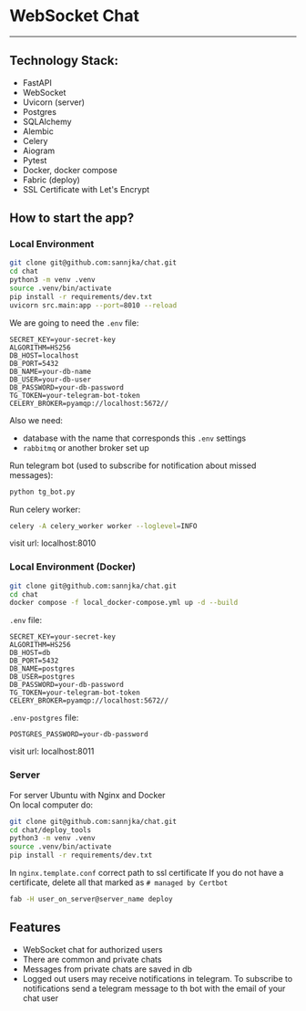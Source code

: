 # WebSocket Chat
---

## Technology Stack:
- FastAPI
- WebSocket
- Uvicorn (server)
- Postgres
- SQLAlchemy
- Alembic
- Celery
- Aiogram
- Pytest
- Docker, docker compose
- Fabric (deploy)
- SSL Certificate with Let's Encrypt

## How to start the app?
### Local Environment
```bash
git clone git@github.com:sannjka/chat.git
cd chat
python3 -m venv .venv
source .venv/bin/activate
pip install -r requirements/dev.txt
uvicorn src.main:app --port=8010 --reload
```
We are going to need the `.env` file:
```
SECRET_KEY=your-secret-key
ALGORITHM=HS256
DB_HOST=localhost
DB_PORT=5432
DB_NAME=your-db-name
DB_USER=your-db-user
DB_PASSWORD=your-db-password
TG_TOKEN=your-telegram-bot-token
CELERY_BROKER=pyamqp://localhost:5672//
```
Also we need:  
- database with the name that corresponds this `.env` settings
- `rabbitmq` or another broker set up

Run telegram bot (used to subscribe for notification about missed messages):
```bash
python tg_bot.py
```

Run celery worker:
```bash
celery -A celery_worker worker --loglevel=INFO
```

visit url: localhost:8010

### Local Environment (Docker)
```bash
git clone git@github.com:sannjka/chat.git
cd chat
docker compose -f local_docker-compose.yml up -d --build
```
`.env` file:
```
SECRET_KEY=your-secret-key
ALGORITHM=HS256
DB_HOST=db
DB_PORT=5432
DB_NAME=postgres
DB_USER=postgres
DB_PASSWORD=your-db-password
TG_TOKEN=your-telegram-bot-token
CELERY_BROKER=pyamqp://localhost:5672//
```
`.env-postgres` file:
```
POSTGRES_PASSWORD=your-db-password
```
visit url: localhost:8011

### Server
For server Ubuntu with Nginx and Docker  
On local computer do:
```bash
git clone git@github.com:sannjka/chat.git
cd chat/deploy_tools
python3 -m venv .venv
source .venv/bin/activate
pip install -r requirements/dev.txt
```
In `nginx.template.conf` correct path to ssl certificate
If you do not have a certificate, delete all that marked as `# managed by Certbot`
```bash
fab -H user_on_server@server_name deploy
```

## Features
- WebSocket chat for authorized users
- There are common and private chats
- Messages from private chats are saved in db
- Logged out users may receive notifications in telegram. To subscribe to notifications send a telegram message to th bot with the email of your chat user
